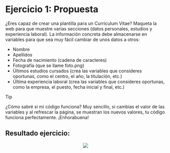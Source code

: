 # Ejercicio 1: Propuesta

¿Eres capaz de crear una plantilla para un Curriculum Vitae? Maqueta la web para que muestre varias secciones (datos personales, estudios y experiencia laboral). La información concreta debe almacenarse en variables para que sea muy fácil cambiar de unos datos a otros:

* Nombre
* Apellidos
* Fecha de nacimiento (cadena de caracteres)
* Fotografía (que se llame foto.png)
* Últimos estudios cursados (crea las variables que consideres oportunas, como el centro, el año, la titulación, etc.)
* Última experiencia laboral (crea las variables que consideres oportunas, como la empresa, el puesto, fecha inicial y final, etc.)

> [!TIP]
> ¿Cómo sabré si mi código funciona? Muy sencillo, si cambias el valor de las variables y al refrescar la página, se muestran los nuevos valores, tu código funciona perfectamente. ¡Enhorabuena!

## Resultado ejercicio:
<p align="center">
  <img src="https://github.com/user-attachments/assets/03421ba2-e71f-4bde-a45c-9c6310a9f08c">
</p>
